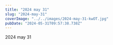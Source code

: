 ```yaml
---
title: "2024 may 31"
slug: "2024-may-31"
coverImage: "../../images/2024-may-31-kwOT.jpg"
pubDate: "2024-05-31T09:57:38.738Z"
---
```


2024 may 31
